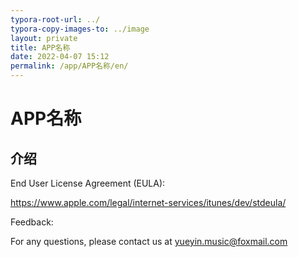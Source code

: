 ```yaml
---
typora-root-url: ../
typora-copy-images-to: ../image
layout: private
title: APP名称
date: 2022-04-07 15:12
permalink: /app/APP名称/en/
---
```


# APP名称

## 介绍



 





End User License Agreement (EULA):

 https://www.apple.com/legal/internet-services/itunes/dev/stdeula/

Feedback:

For any questions, please contact us at yueyin.music@foxmail.com



